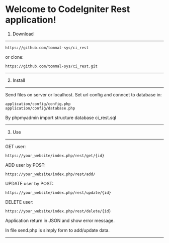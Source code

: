 Welcome to CodeIgniter Rest application!
========================================

1. Download
-----------

`https://github.com/tommal-sys/ci_rest`

or clone:

`https://github.com/tommal-sys/ci_rest.git`

* * * * *

2. Install
----------

Send files on server or localhost. Set url config and conncet to database in:

`application/config/config.php                     application/config/database.php                 `

By phpmyadmin import structure database ci\_rest.sql

* * * * *

3. Use
------

GET user:

`https://your_website/index.php/rest/get/{id}`

ADD user
 by POST:

`https://your_website/index.php/rest/add/`

UPDATE user
 by POST:

`https://your_website/index.php/rest/update/{id}`

DELETE user:

`https://your_website/index.php/rest/delete/{id}`

Application return in JSON and show error message.

In file send.php is simply form to add/update data.

* * * * *

